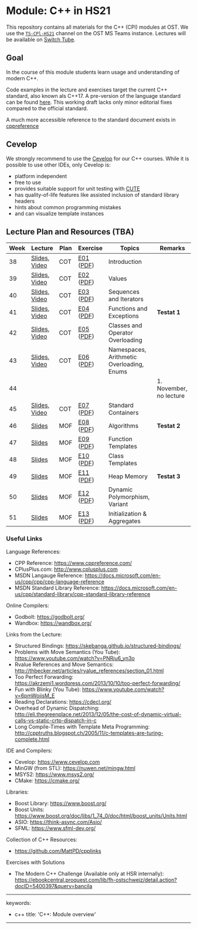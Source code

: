 # Module: C++ in HS21

This repository contains all materials for the C++ (CPl) modules at OST.
We use the [`TS-CPl-HS21`](https://teams.microsoft.com/l/team/19%3aee9d1b0dc838423686a103f7b8cbf2c9%40thread.tacv2/conversations?groupId=40fb7d97-bf4e-48c6-b28c-681a2d2fdf04&tenantId=a6e70fa3-1c7a-4aa2-a25e-836eea52ca22) channel on the OST MS Teams instance.
Lectures will be available on [Switch Tube](https://tube.switch.ch/channels/889a82a4).

## Goal

In the course of this module students learn usage and understanding of modern C++.

Code examples in the lecture and exercises target the current C++ standard, also known als C++17.
A pre-version of the language standard can be found [here](http://www.open-std.org/jtc1/sc22/wg21/docs/papers/2017/n4659.pdf).
This working draft lacks only minor editorial fixes compared to the official standard.

A much more accessible reference to the standard document exists in [cppreference]( https://en.cppreference.com/w/)

## Cevelop

We strongly recommend to use the [Cevelop](https://www.cevelop.com) for our C++ courses.
While it is possible to use other IDEs, only Cevelop is:

- platform independent
- free to use
- provides suitable support for unit testing with [CUTE](https://www.cute-test.com)
- has quality-of-life features like assisted inclusion of standard library headers
- hints about common programming mistakes
- and can visualize template instances

## Lecture Plan and Resources (TBA)

| Week | Lecture                                                           | Plan | Exercise                                                                                | Topics                                                 | Remarks        |
|------|-------------------------------------------------------------------|------|-----------------------------------------------------------------------------------------|--------------------------------------------------------|----------------|
| 38   | [Slides](week01), [Video](https://tube.switch.ch/videos/41b34752) | COT  | [E01](week01/README.md) ([PDF](/../-/jobs/artifacts/master/file/week01.pdf?job=week01)) | Introduction                                           |                |
| 39   | [Slides](week02), [Video](https://tube.switch.ch/videos/af786ac1) | COT  | [E02](week02/README.md) ([PDF](/../-/jobs/artifacts/master/file/week02.pdf?job=week02)) | Values                                                 |                |
| 40   | [Slides](week03), [Video](https://tube.switch.ch/videos/0216adb3) | COT  | [E03](week03/README.md) ([PDF](/../-/jobs/artifacts/master/file/week03.pdf?job=week03)) | Sequences and Iterators                                |                |
| 41   | [Slides](week04), [Video](https://tube.switch.ch/videos/ffb06a12) | COT  | [E04](week04/README.md) ([PDF](/../-/jobs/artifacts/master/file/week04.pdf?job=week04)) | Functions and Exceptions                               | **Testat 1**   |
| 42   | [Slides](week05), [Video](https://tube.switch.ch/videos/3f9e7d90) | COT  | [E05](week05/README.md) ([PDF](/../-/jobs/artifacts/master/file/week05.pdf?job=week05)) | Classes and Operator Overloading                       |                |
| 43   | [Slides](week06), [Video](https://tube.switch.ch/videos/cb762743) | COT  | [E06](week06/README.md) ([PDF](/../-/jobs/artifacts/master/file/week06.pdf?job=week06)) | Namespaces, Arithmetic Overloading, Enums              |                |
| 44   |   |   |  |  | 1. November, no lecture               |
| 45   | [Slides](week07), [Video](https://tube.switch.ch/videos/a00095cb) | COT  | [E07](week07/README.md) ([PDF](/../-/jobs/artifacts/master/file/week07.pdf?job=week07)) | Standard Containers                                    |                |
| 46   | [Slides](week08)                                                  | MOF  | [E08](week08/README.md) ([PDF](/../-/jobs/artifacts/master/file/week08.pdf?job=week08)) | Algorithms                                             | **Testat 2**   |
| 47   | [Slides](week09)                                                  | MOF  | [E09](week09/README.md) ([PDF](/../-/jobs/artifacts/master/file/week09.pdf?job=week09)) | Function Templates                                     |                |
| 48   | [Slides](week10)                                                  | MOF  | [E10](week10/README.md) ([PDF](/../-/jobs/artifacts/master/file/week10.pdf?job=week10)) | Class Templates                                        |                |
| 49   | [Slides](week11)                                                  | MOF  | [E11](week11/README.md) ([PDF](/../-/jobs/artifacts/master/file/week11.pdf?job=week11)) | Heap Memory                                            | **Testat 3**   |
| 50   | [Slides](week12)                                                  | MOF  | [E12](week12/README.md) ([PDF](/../-/jobs/artifacts/master/file/week12.pdf?job=week12)) | Dynamic Polymorphism, Variant                          |                |
| 51   | [Slides](week13)                                                  | MOF  | [E13](week13/README.md) ([PDF](/../-/jobs/artifacts/master/file/week13.pdf?job=week13)) | Initialization & Aggregates                            |                |


### Useful Links

Language References:
- CPP Reference: https://www.cppreference.com/
- CPlusPlus.com: http://www.cplusplus.com
- MSDN Langauge Reference: https://docs.microsoft.com/en-us/cpp/cpp/cpp-language-reference
- MSDN Standard Library Reference: https://docs.microsoft.com/en-us/cpp/standard-library/cpp-standard-library-reference

Online Compilers:
- Godbolt: https://godbolt.org/
- Wandbox: https://wandbox.org/

Links from the Lecture:
- Structured Bindings: https://skebanga.github.io/structured-bindings/
- Problems with Move Semantics (You Tube): https://www.youtube.com/watch?v=PNRju6_yn3o
- Rvalue References and Move Semantics: http://thbecker.net/articles/rvalue_references/section_01.html
- Too Perfect Forwarding: https://akrzemi1.wordpress.com/2013/10/10/too-perfect-forwarding/
- Fun with Blinky (You Tube): https://www.youtube.com/watch?v=6pmWojisM_E
- Reading Declarations: https://cdecl.org/
- Overhead of Dynamic Dispatching: http://eli.thegreenplace.net/2013/12/05/the-cost-of-dynamic-virtual-calls-vs-static-crtp-dispatch-in-c
- Long Compile-Times with Template Meta Programming: http://cpptruths.blogspot.ch/2005/11/c-templates-are-turing-complete.html

IDE and Compilers:
- Cevelop: https://www.cevelop.com
- MinGW (from STL): https://nuwen.net/mingw.html
- MSYS2: https://www.msys2.org/
- CMake: https://cmake.org/

Libraries:
- Boost Library: https://www.boost.org/
- Boost Units: https://www.boost.org/doc/libs/1_74_0/doc/html/boost_units/Units.html
- ASIO: https://think-async.com/Asio/ 
- SFML: https://www.sfml-dev.org/

Collection of C++ Resources:
- https://github.com/MattPD/cpplinks

Exercises with Solutions
- The Modern C++ Challenge (Available only at HSR internally): https://ebookcentral.proquest.com/lib/fh-ostschweiz/detail.action?docID=5400397&query=bancila

---
keywords:
- c++
title: 'C++: Module overview'
---

